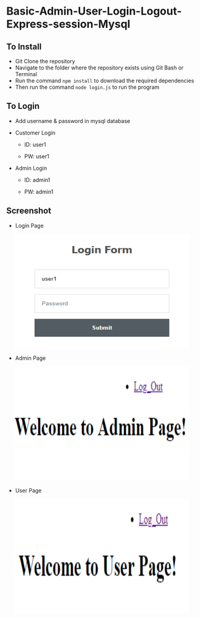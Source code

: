 # Basic-Admin-User-Login-Logout-Express-session-Mysql

## To Install

* Git Clone the repository
* Navigate to the folder where the repository exists using Git Bash or Terminal
* Run the command `npm install` to download the required dependencies
* Then run the command `node login.js` to run the program

## To Login
* Add username & password in mysql database

* Customer Login 

   - ID: user1

   - PW: user1

* Admin Login 

   - ID: admin1

   - PW: admin1

## Screenshot
* Login Page
<p align="center">
  <img width="460" height="300" src="./images/loginPage.PNG">
</p>

* Admin Page
<p align="center">
  <img width="460" height="300" src="./images/adminPage.PNG">
</p>

* User Page
<p align="center">
  <img width="460" height="300" src="./images/userPage.PNG">
</p>